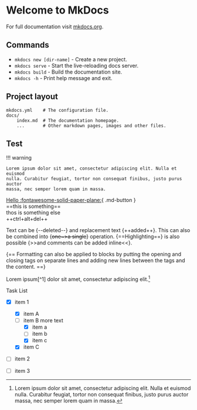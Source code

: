 # Welcome to MkDocs

For full documentation visit [mkdocs.org](https://www.mkdocs.org).

## Commands

* `mkdocs new [dir-name]` - Create a new project.
* `mkdocs serve` - Start the live-reloading docs server.
* `mkdocs build` - Build the documentation site.
* `mkdocs -h` - Print help message and exit.

## Project layout

    mkdocs.yml    # The configuration file.
    docs/
        index.md  # The documentation homepage.
        ...       # Other markdown pages, images and other files.

## Test 
!!! warning

    Lorem ipsum dolor sit amet, consectetur adipiscing elit. Nulla et euismod
    nulla. Curabitur feugiat, tortor non consequat finibus, justo purus auctor
    massa, nec semper lorem quam in massa.

[Hello  :fontawesome-solid-paper-plane:](#){ .md-button }   
==this is something==   
thos is something else  
++ctrl+alt+del++  

Text can be {--deleted--} and replacement text {++added++}. This can also be
combined into {~~one~>a single~~} operation. {==Highlighting==} is also
possible {>>and comments can be added inline<<}.

{==
Formatting can also be applied to blocks by putting the opening and closing
tags on separate lines and adding new lines between the tags and the content.
==}

Lorem ipsum[^1] dolor sit amet, consectetur adipiscing elit.[^2]

Task List

- [X] item 1
    * [X] item A
    * [ ] item B
      more text
        + [x] item a
        + [ ] item b
        + [x] item c
    * [X] item C
- [ ] item 2
- [ ] item 3


[^2]:Lorem ipsum dolor sit amet, consectetur adipiscing elit. Nulla et euismod
nulla. Curabitur feugiat, tortor non consequat finibus, justo purus auctor
massa, nec semper lorem quam in massa.